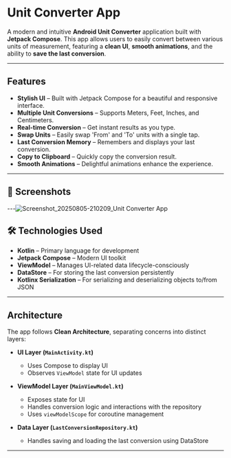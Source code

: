 # Unit Converter App

A modern and intuitive **Android Unit Converter** application built with **Jetpack Compose**. This app allows users to easily convert between various units of measurement, featuring a **clean UI**, **smooth animations**, and the ability to **save the last conversion**.

---

##  Features

-  **Stylish UI** – Built with Jetpack Compose for a beautiful and responsive interface.
-  **Multiple Unit Conversions** – Supports Meters, Feet, Inches, and Centimeters.
-  **Real-time Conversion** – Get instant results as you type.
-  **Swap Units** – Easily swap 'From' and 'To' units with a single tap.
-  **Last Conversion Memory** – Remembers and displays your last conversion.
-  **Copy to Clipboard** – Quickly copy the conversion result.
-  **Smooth Animations** – Delightful animations enhance the experience.

---

## 📸 Screenshots

---![Screenshot_20250805-210209_Unit Converter App](https://github.com/user-attachments/assets/7c3f94bb-a3c0-4bb7-97ac-a8d3b0cd9de4)


## 🛠️ Technologies Used

- **Kotlin** – Primary language for development
- **Jetpack Compose** – Modern UI toolkit
- **ViewModel** – Manages UI-related data lifecycle-consciously
- **DataStore** – For storing the last conversion persistently
- **Kotlinx Serialization** – For serializing and deserializing objects to/from JSON

---

## Architecture

The app follows **Clean Architecture**, separating concerns into distinct layers:

- **UI Layer (`MainActivity.kt`)**
  - Uses Compose to display UI
  - Observes `ViewModel` state for UI updates

- **ViewModel Layer (`MainViewModel.kt`)**
  - Exposes state for UI
  - Handles conversion logic and interactions with the repository
  - Uses `viewModelScope` for coroutine management

- **Data Layer (`LastConversionRepository.kt`)**
  - Handles saving and loading the last conversion using DataStore

---

